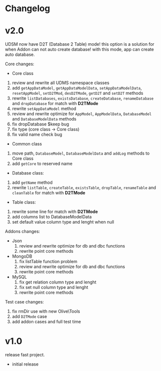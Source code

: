 # Changelog

# v2.0

UDSM now have D2T (Database 2 Table) mode! this option is a solution for when Addon can not auto create database! with this mode, app can create auto database.

Core changes:

* Core class
 1. review and rewrite all UDMS namespace classes
 2. add `getAppDataModel`, `getAppDataModelData`, `setAppDataModelData`, `resetAppModel`, `setD2TMod`, `desD2TMode`, `getD2T` and `setD2T` methods
 3. rewrite `listDatabases`, `existsDatabase`, `createDatabase`, `renameDatabase` and `dropDatabase` for match with **D2TMode**
 4. rewrite `setAppDataModel` method
 5. review and rewrite optimize for `AppModel`, `AppModelData`, `DatabaseModel` and `DatabaseModelData` methods
 6. fix dropDatabase $keep bug
 7. fix type (core class -> Core class)
 8. fix valid name  check bug
* Common class
 1. move path, `DatabaseModel`, `DatabaseModelData` and `addLog` methods to Core class
 2. add `getCore` to reserved name
* Database class:
 1. add `getName` method
 2. rewrite `listTable`, `createTable`, `existsTable`, `dropTable`, `renameTable` and `cleanTable` for match with **D2TMode**
* Table class:
 1. rewrite some line for match with **D2TMode**
 2. add columns list to DatabaseModelData
 3. set default value column type and lenght when null

Addons changes:

* Json
  1. review and rewrite optimize for db and dbc functions
  2. rewrite point core methods
* MongoDB
  1. fix listTable function problem
  2. review and rewrite optimize for db and dbc functions
  3. rewrite point core methods
* MySQL
  1. fix get relation column type and lenght
  2. fix set null column type and lenght
  3. rewrite point core methods

Test case changes:

1. fix rmDir use with new Olive\\Tools
2. add `D2TMode` case
3. add addon cases and full test time

# v1.0

release fast project.

* initial release
